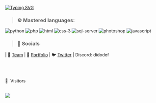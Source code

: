 [![Typing SVG](https://readme-typing-svg.demolab.com?font=Lobster&size=30&letterSpacing=3px&pause=1000&color=F79D11&center=true&vCenter=true&repeat=false&width=435&lines=Dido+Def)](https://www.didodef.com)
 
 > ### ⚙️ Mastered languages:
![python](https://github.com/user-attachments/assets/ea4a9010-a0a4-4d51-be6c-0af6c492663a)
![php](https://github.com/user-attachments/assets/9a7208fc-1368-4636-95cf-32503135fa5c)
![html](https://github.com/user-attachments/assets/c42d2c95-df09-4f55-98ff-488d7d3664d9)
![css-3](https://github.com/user-attachments/assets/e9a9954a-ed7e-4159-a78c-85cab4621684)
![sql-server](https://github.com/user-attachments/assets/e91812d9-eb34-42d5-933f-96159e30d99a)
![photoshop](https://github.com/user-attachments/assets/7e256086-bb07-4bdd-a315-419913ff952b)
![javascript](https://github.com/user-attachments/assets/096ff6aa-48d8-44e4-ba19-6193ceac402c)

 > ### 🎈 Socials 
 
 | 🐻 [Team](https://byte-breaker.com) | 🐴 [Portfolio](https:/didodef.com) | 🐦 [Twitter](https://twitter.com/didodef) | Discord: didodef
 
 


 
 <br><br>
<p>👀 &nbsp;Visitors</p>
 <br>
<img align="left" src="https://profile-counter.glitch.me/didodef/count.svg" />
